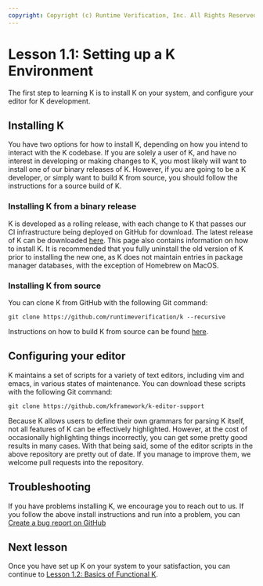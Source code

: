 ```yaml
---
copyright: Copyright (c) Runtime Verification, Inc. All Rights Reserved.
---
```


# Lesson 1.1: Setting up a K Environment

The first step to learning K is to install K on your system, and configure your
editor for K development.

## Installing K

You have two options for how to install K, depending on how you intend to
interact with the K codebase. If you are solely a user of K, and have no
interest in developing or making changes to K, you most likely will want to
install one of our binary releases of K. However, if you are going to be a K
developer, or simply want to build K from source, you should follow the
instructions for a source build of K.

### Installing K from a binary release

K is developed as a rolling release, with each change to K that passes our
CI infrastructure being deployed on GitHub for download. The latest release of
K can be downloaded [here](https://github.com/runtimeverification/k/releases/latest).
This page also contains information on how to install K. It is recommended
that you fully uninstall the old version of K prior to installing the new one,
as K does not maintain entries in package manager databases, with the exception
of Homebrew on MacOS.

### Installing K from source

You can clone K from GitHub with the following Git command:

```
git clone https://github.com/runtimeverification/k --recursive
```

Instructions on how to build K from source can be found
[here](https://github.com/runtimeverification/k/blob/master/README.md).

## Configuring your editor

K maintains a set of scripts for a variety of text editors, including vim and
emacs, in various states of maintenance. You can download these scripts with
the following Git command:

```
git clone https://github.com/kframework/k-editor-support
```

Because K allows users to define their own grammars for parsing K itself,
not all features of K can be effectively highlighted. However, at the cost of
occasionally highlighting things incorrectly, you can get some pretty good
results in many cases. With that being said, some of the editor scripts in the
above repository are pretty out of date. If you manage to improve them, we
welcome pull requests into the repository.

## Troubleshooting

If you have problems installing K, we encourage you to reach out to us. If you
follow the above install instructions and run into a problem, you can
[Create a bug report on GitHub](https://github.com/runtimeverification/k/issues/new?assignees=&labels=bug&template=bug-report.md&title=%5BBug%5D+%5Bkompile%7Ckast%7Ckrun%7Ckprove%7Cksearch%5D+-+DESCRIPTION)

## Next lesson

Once you have set up K on your system to your satisfaction, you can continue to
[Lesson 1.2: Basics of Functional K](../02_basics/README.md).
